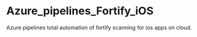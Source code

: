 # Azure_pipelines_Fortify_iOS
Azure pipelines total automation of fortify scanning for ios apps on cloud.
